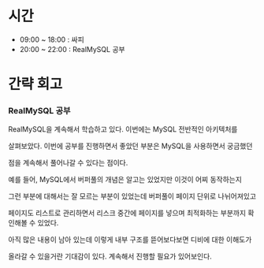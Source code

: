 # 시간

- 09:00 ~ 18:00 : 싸피
- 20:00 ~ 22:00 : RealMySQL 공부   

# 간략 회고

### RealMySQL 공부 

RealMySQL을 계속해서 학습하고 있다. 이번에는 MySQL 전반적인 아키텍처를

살펴보았다. 이번에 공부를 진행하면서 좋았던 부분은 MySQL을 사용하면서 궁금했던

점을 계속해서 풀어나갈 수 있다는 점이다.

예를 들어, MySQL에서 버퍼풀의 개념은 알고는 있었지만 이것이 어찌 동작하는지

그런 부분에 대해서는 잘 모르는 부분이 있었는데 버퍼풀이 페이지 단위로 나뉘어져있고

페이지도 리스트로 관리하면서 리스크 중간에 페이지를 넣으며 최적화하는 부분까지 확인해볼 수 있었다.

아직 많은 내용이 남아 있는데 이렇게 내부 구조를 뜯어보다보면 디비에 대한 이해도가

올라갈 수 있을거란 기대감이 있다. 계속해서 진행할 필요가 있어보인다.